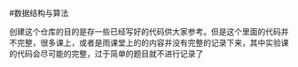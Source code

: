 #数据结构与算法

创建这个仓库的目的是存一些已经写好的代码供大家参考。但是这个里面的代码并不完整，很多课上，或者是雨课堂上的的内容并没有完整的记录下来，其中实验课的代码会尽可能的完整，过于简单的题目就不进行记录了
